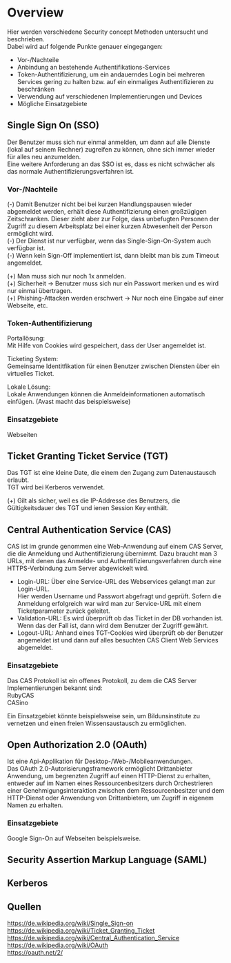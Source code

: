 # Overview
Hier werden verschiedene Security concept Methoden untersucht und beschrieben.  
Dabei wird auf folgende Punkte genauer eingegangen:

- Vor-/Nachteile
- Anbindung an bestehende Authentifikations-Services
- Token-Authentifizierung, um ein andauerndes Login bei mehreren Services gering zu halten bzw. auf ein einmaliges Authentifizieren zu beschränken
- Verwendung auf verschiedenen Implementierungen und Devices
- Mögliche Einsatzgebiete

## Single Sign On (SSO)
Der Benutzer muss sich nur einmal anmelden, um dann auf alle Dienste (lokal auf seinem Rechner) zugreifen zu können, ohne sich immer wieder für alles neu anzumelden.  
Eine weitere Anforderung an das SSO ist es, dass es nicht schwächer als das normale Authentifizierungsverfahren ist.

### Vor-/Nachteile
(-) Damit Benutzer nicht bei bei kurzen Handlungspausen wieder abgemeldet werden, erhält diese Authentifizierung einen großzügigen Zeitschranken. Dieser zieht aber zur Folge, dass unbefugten Personen der Zugriff zu diesem Arbeitsplatz bei einer kurzen Abwesenheit der Person ermöglicht wird.  
(-) Der Dienst ist nur verfügbar, wenn das Single-Sign-On-System auch verfügbar ist.  
(-) Wenn kein Sign-Off implementiert ist, dann bleibt man bis zum Timeout angemeldet.  

(+) Man muss sich nur noch 1x anmelden.  
(+) Sicherheit -> Benutzer muss sich nur ein Passwort merken und es wird nur einmal übertragen.  
(+) Phishing-Attacken werden erschwert -> Nur noch eine Eingabe auf einer Webseite, etc.

### Token-Authentifizierung
Portallösung:  
Mit Hilfe von Cookies wird gespeichert, dass der User angemeldet ist.  

Ticketing System:  
Gemeinsame Identitfikation für einen Benutzer zwischen Diensten über ein virtuelles Ticket.  

Lokale Lösung:  
Lokale Anwendungen können die Anmeldeinformationen automatisch einfügen. (Avast macht das beispielsweise)  

### Einsatzgebiete
Webseiten  

## Ticket Granting Ticket Service (TGT)
Das TGT ist eine kleine Date, die einem den Zugang zum Datenaustausch erlaubt.  
TGT wird bei Kerberos verwendet.

(+) Gilt als sicher, weil es die IP-Addresse des Benutzers, die Gültigkeitsdauer des TGT und ienen Session Key enthält.

## Central Authentication Service (CAS)
CAS ist im grunde genommen eine Web-Anwendung auf einem CAS Server, die die Anmeldung und Authentifizierung übernimmt. Dazu braucht man 3 URLs, mit denen das Anmelde- und Authentifizierungsverfahren durch eine HTTPS-Verbindung zum Server abgewickelt wird.  
- Login-URL:
Über eine Service-URL des Webservices gelangt man zur Login-URL.  
Hier werden Username und Passwort abgefragt und geprüft. Sofern die Anmeldung erfolgreich war wird man zur Service-URL mit einem Ticketparameter zurück geleitet. 
- Validation-URL:
Es wird überprüft ob das Ticket in der DB vorhanden ist. Wenn das der Fall ist, dann wird dem Benutzer der Zugriff gewährt.
- Logout-URL:
Anhand eines TGT-Cookies wird überprüft ob der Benutzer angemeldet ist und dann auf alles besuchten CAS Client Web Services abgemeldet.  

### Einsatzgebiete
Das CAS Protokoll ist ein offenes Protokoll, zu dem die CAS Server Implementierungen bekannt sind:  
RubyCAS  
CASino

Ein Einsatzgebiet könnte beispielsweise sein, um Bildunsinstitute zu vernetzen und einen freien Wissensaustausch zu ermöglichen.
## Open Authorization 2.0 (OAuth)
Ist eine Api-Applikation für Desktop-/Web-/Mobileanwendungen.  
Das OAuth 2.0-Autorisierungsframework ermöglicht Drittanbieter Anwendung, um begrenzten Zugriff auf einen HTTP-Dienst zu erhalten, entweder auf im Namen eines Ressourcenbesitzers durch Orchestrieren einer Genehmigungsinteraktion zwischen dem Ressourcenbesitzer und dem HTTP-Dienst oder Anwendung von Drittanbietern, um Zugriff in eigenem Namen zu erhalten.

### Einsatzgebiete
Google Sign-On auf Webseiten beispielsweise.

## Security Assertion Markup Language (SAML)

## Kerberos

## Quellen
https://de.wikipedia.org/wiki/Single_Sign-on  
https://de.wikipedia.org/wiki/Ticket_Granting_Ticket  
https://de.wikipedia.org/wiki/Central_Authentication_Service  
https://de.wikipedia.org/wiki/OAuth  
https://oauth.net/2/  


